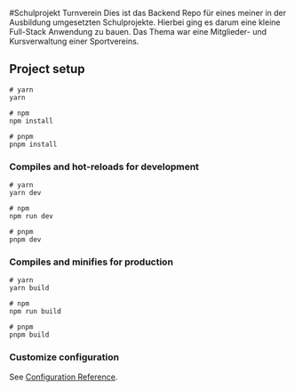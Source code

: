 #Schulprojekt Turnverein
Dies ist das Backend Repo für eines meiner in der Ausbildung umgesetzten Schulprojekte. Hierbei ging es darum eine kleine Full-Stack Anwendung zu bauen. Das Thema war eine Mitglieder- und Kursverwaltung einer Sportvereins.


## Project setup

```
# yarn
yarn

# npm
npm install

# pnpm
pnpm install
```

### Compiles and hot-reloads for development

```
# yarn
yarn dev

# npm
npm run dev

# pnpm
pnpm dev
```

### Compiles and minifies for production

```
# yarn
yarn build

# npm
npm run build

# pnpm
pnpm build
```

### Customize configuration

See [Configuration Reference](https://vitejs.dev/config/).
